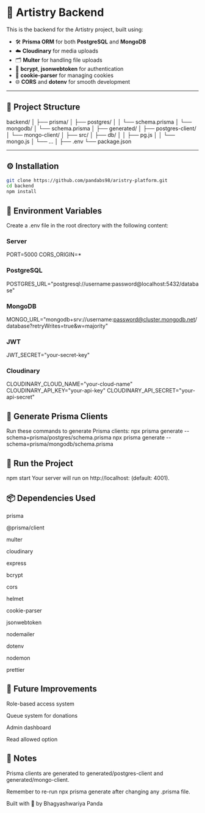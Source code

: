 # 🧩 Artistry Backend

This is the backend for the Artistry project, built using:

- 🛠 **Prisma ORM** for both **PostgreSQL** and **MongoDB**
- ☁️ **Cloudinary** for media uploads
- 🗂 **Multer** for handling file uploads
- 🔐 **bcrypt**, **jsonwebtoken** for authentication
- 🍪 **cookie-parser** for managing cookies
- 🌐 **CORS** and **dotenv** for smooth development

---

## 📁 Project Structure

backend/
│
├── prisma/
│ ├── postgres/
│ │ └── schema.prisma
│ └── mongodb/
│ └── schema.prisma
│
├── generated/
│ ├── postgres-client/
│ └── mongo-client/
│
├── src/
│ ├── db/
│ │ ├── pg.js
│ │ └── mongo.js
│ └── ...
│
├── .env
└── package.json


---

## ⚙️ Installation

```bash
git clone https://github.com/pandabs98/aristry-platform.git
cd backend
npm install
```

## 🔐 Environment Variables
Create a .env file in the root directory with the following content:

### Server
PORT=5000
CORS_ORIGIN=*

### PostgreSQL
POSTGRES_URL="postgresql://username:password@localhost:5432/database"

### MongoDB
MONGO_URL="mongodb+srv://username:password@cluster.mongodb.net/database?retryWrites=true&w=majority"

### JWT
JWT_SECRET="your-secret-key"

### Cloudinary 
CLOUDINARY_CLOUD_NAME="your-cloud-name"
CLOUDINARY_API_KEY="your-api-key"
CLOUDINARY_API_SECRET="your-api-secret"


## 🔧 Generate Prisma Clients
Run these commands to generate Prisma clients:
npx prisma generate --schema=prisma/postgres/schema.prisma
npx prisma generate --schema=prisma/mongodb/schema.prisma

## 🚀 Run the Project
npm start
Your server will run on http://localhost:<PORT> (default: 4001).

## 📦 Dependencies Used
prisma

@prisma/client

multer

cloudinary

express

bcrypt

cors

helmet

cookie-parser

jsonwebtoken

nodemailer

dotenv

nodemon

prettier

## 📌 Future Improvements
Role-based access system

Queue system for donations

Admin dashboard

Read allowed option

## 🧠 Notes
Prisma clients are generated to generated/postgres-client and generated/mongo-client.

Remember to re-run npx prisma generate after changing any .prisma file.

Built with 💛 by Bhagyashwariya Panda